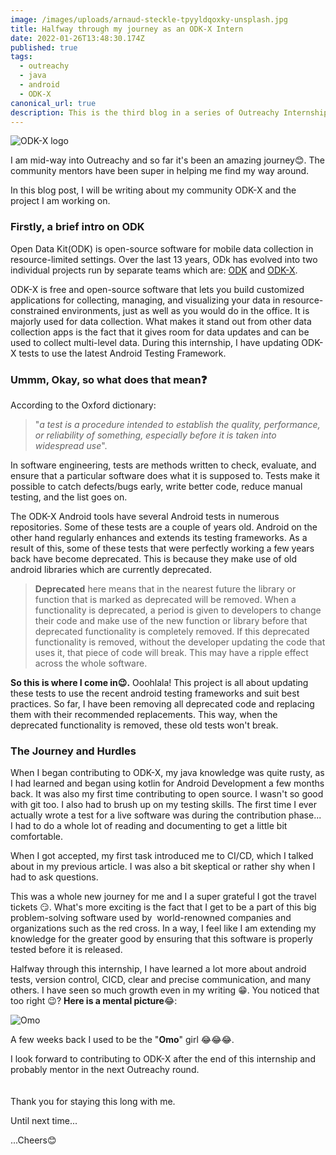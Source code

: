 ```yaml
---
image: /images/uploads/arnaud-steckle-tpyyldqoxky-unsplash.jpg
title: Halfway through my journey as an ODK-X Intern
date: 2022-01-26T13:48:30.174Z
published: true
tags:
  - outreachy
  - java
  - android
  - ODK-X
canonical_url: true
description: This is the third blog in a series of Outreachy Internship blogs.
---
```

![ODK-X logo](/images/uploads/odk-x-logo.png "ODK-X logo")

I am mid-way into Outreachy and so far it's been an amazing journey😊. The community mentors have been super in helping me find my way around.

In this blog post, I will be writing about my community ODK-X and the project I am working on.

### **Firstly, a brief intro on ODK**

Open Data Kit(ODK) is open-source software for mobile data collection in resource-limited settings. Over the last 13 years, ODk has evolved into two individual projects run by separate teams which are: [ODK](https://getodk.org/) and [ODK-X](https://odk-x.org/).

ODK-X is free and open-source software that lets you build customized applications for collecting, managing, and visualizing your data in resource-constrained environments, just as well as you would do in the office. It is majorly used for data collection. What makes it stand out from other data collection apps is the fact that it gives room for data updates and can be used to collect multi-level data. During this internship, I have updating ODK-X tests to use the latest Android Testing Framework.

### **Ummm, Okay, so what does that mean**❓

According to the Oxford dictionary:

> "*a test is a procedure intended to establish the quality, performance, or reliability of something, especially before it is taken into widespread use*".

 In software engineering, tests are methods written to check, evaluate, and ensure that a particular software does what it is supposed to. Tests make it possible to catch defects/bugs early, write better code, reduce manual testing, and the list goes on.

The ODK-X Android tools have several Android tests in numerous repositories. Some of these tests are a couple of years old. Android on the other hand regularly enhances and extends its testing frameworks. As a result of this, some of these tests that were perfectly working a few years back have become deprecated. This is because they make use of old android libraries which are currently deprecated.

> **Deprecated** here means that in the nearest future the library or function that is marked as deprecated will be removed. When a functionality is deprecated, a period is given to developers to change their code and make use of the new function or library before that deprecated functionality is completely removed. If this deprecated functionality is removed, without the developer updating the code that uses it, that piece of code will break. This may have a ripple effect across the whole software.

**So this is where I come in😉.** Ooohlala! This project is all about updating these tests to use the recent android testing frameworks and suit best practices. So far, I have been removing all deprecated code and replacing them with their recommended replacements. This way, when the deprecated functionality is removed, these old tests won't break.

### **The Journey and Hurdles**

When I began contributing to ODK-X, my java knowledge was quite rusty, as I had learned and began using kotlin for Android Development a few months back. It was also my first time contributing to open source. I wasn't so good with git too. I also had to brush up on my testing skills. The first time I ever actually wrote a test for a live software was during the contribution phase... I had to do a whole lot of reading and documenting to get a little bit comfortable.

When I got accepted, my first task introduced me to CI/CD, which I talked about in my previous article. I was also a bit skeptical or rather shy when I had to ask questions. 

This was a whole new journey for me and I a super grateful I got the travel tickets 😏. What's more exciting is the fact that I get to be a part of this big problem-solving software used by  world-renowned companies and organizations such as the red cross. In a way, I feel like I am extending my knowledge for the greater good by ensuring that this software is properly tested before it is released.

Halfway through this internship, I have learned a lot more about android tests, version control, CICD, clear and precise communication, and many others. I have seen so much growth even in my writing 😁. You noticed that too right 😉? **Here is a mental picture**😂: 

![Omo](/images/uploads/28be92baee76480eb493cc53f96895dc.jpg "Omo")

A few weeks back I used to be the "**Omo**" girl 😂😂😂.



I look forward to contributing to ODK-X after the end of this internship and probably mentor in the next Outreachy round.\
\
\
Thank you for staying this long with me.

Until next time...

...Cheers😊